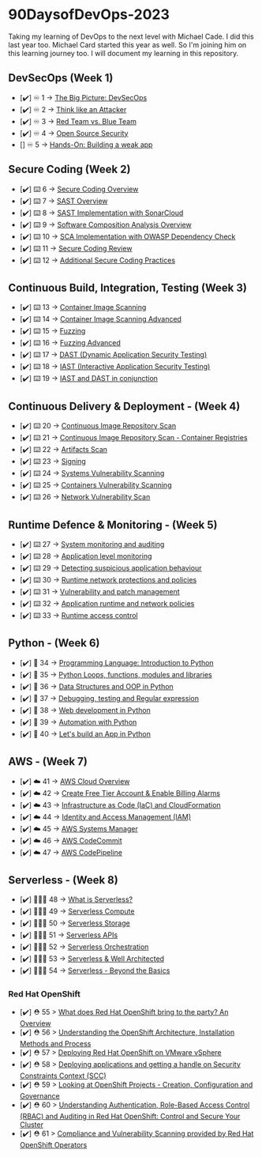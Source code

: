 # 90DaysofDevOps-2023
Taking my learning of DevOps to the next level with Michael Cade. I did this last year too. Michael Card started this year as well. So I'm joining him on this learning journey too. I will document my learning in this repository. 

## DevSecOps (Week 1)
- [✔️] ♾️ 1 -> [The Big Picture: DevSecOps](Days/day01.md)
- [✔️] ♾️ 2 -> [Think like an Attacker](Days/day02.md)
- [✔️] ♾️ 3 -> [Red Team vs. Blue Team](Days/day03.md)
- [✔️] ♾️ 4 -> [Open Source Security](Days/day04.md)
- [] ♾️ 5 -> [Hands-On: Building a weak app](Days/day05.md)

## Secure Coding (Week 2)
- [✔️] ⌨️ 6 -> [Secure Coding Overview](Days/day06.md)
- [✔️] ⌨️ 7 -> [SAST Overview](Days/day07.md)
- [✔️] ⌨️ 8 -> [SAST Implementation with SonarCloud]()
- [✔️] ⌨️ 9 -> [Software Composition Analysis Overview](Days/day09.md)
- [✔️] ⌨️ 10 -> [SCA Implementation with OWASP Dependency Check](Days/day10.md)
- [✔️] ⌨️ 11 -> [Secure Coding Review](Days/day11.md)
- [✔️] ⌨️ 12 -> [Additional Secure Coding Practices](Days/day12.md)

## Continuous Build, Integration, Testing (Week 3)
- [✔️] ⌨️ 13 -> [Container Image Scanning](Days/day13.md)
- [✔️] ⌨️ 14 -> [Container Image Scanning Advanced](Days/day14.md)
- [✔️] ⌨️ 15 -> [Fuzzing](Days/day15.md)
- [✔️] ⌨️ 16 -> [Fuzzing Advanced](Days/day16.md)
- [✔️] ⌨️ 17 -> [DAST (Dynamic Application Security Testing)](Days/day17.md)
- [✔️] ⌨️ 18 -> [IAST (Interactive Application Security Testing)](Days/day18.md)
- [✔️] ⌨️ 19  -> [IAST and DAST in conjunction](Days/day19.md)

## Continuous Delivery & Deployment - (Week 4)

- [✔️] ⌨️ 20 -> [Continuous Image Repository Scan](Days/day20.md)
- [✔️] ⌨️ 21 -> [Continuous Image Repository Scan - Container Registries](Days/day21.md)
- [✔️] ⌨️ 22 -> [Artifacts Scan](Days/day22.md)
- [✔️] ⌨️ 23 -> [Signing](Days/day23.md)
- [✔️] ⌨️ 24 -> [Systems Vulnerability Scanning](Days/day24.md)
- [✔️] ⌨️ 25 -> [Containers Vulnerability Scanning](Days/day25.md)
- [✔️] ⌨️ 26 -> [Network Vulnerability Scan](Days/day26.md)

## Runtime Defence & Monitoring - (Week 5)

- [✔️] ⌨️ 27 -> [System monitoring and auditing](Days/day27.md)
- [✔️] ⌨️ 28 -> [Application level monitoring](Days/day28.md)
- [✔️] ⌨️ 29 -> [Detecting suspicious application behaviour](Days/day29.md)
- [✔️] ⌨️ 30 -> [Runtime network protections and policies](Days/day30.md)
- [✔️] ⌨️ 31 -> [ Vulnerability and patch management](Days/day31.md)
- [✔️] ⌨️ 32 -> [Application runtime and network policies](Days/day32.md)
- [✔️] ⌨️ 33 -> [Runtime access control](Days/day33.md)

## Python - (Week 6)
- [✔️] 🐍 34 -> [Programming Language: Introduction to Python](Days/day34.md)
- [✔️] 🐍 35 -> [Python Loops, functions, modules and libraries](Days/day35.md)
- [✔️] 🐍 36 -> [Data Structures and OOP in Python](Days/day36.md)
- [✔️] 🐍 37 -> [Debugging, testing and Regular expression](Days/day37.md)
- [✔️] 🐍 38 -> [Web development in Python](Days/day38.md)
- [✔️] 🐍 39 -> [Automation with Python](Days/day39.md)
- [✔️] 🐍 40 -> [Let's build an App in Python](Days/day40.md)

## AWS - (Week 7)
- [✔️] ☁️ 41 -> [AWS Cloud Overview](Days/day41.md)
- [✔️] ☁️ 42 -> [Create Free Tier Account & Enable Billing Alarms](Days/day42.md)
- [✔️] ☁️ 43 -> [Infrastructure as Code (IaC) and CloudFormation](Days/day43.md)
- [✔️] ☁️ 44 -> [Identity and Access Management (IAM)](Days/day44.md)
- [✔️] ☁️ 45 -> [AWS Systems Manager](Days/day45.md)
- [✔️] ☁️ 46 -> [AWS CodeCommit](Days/day46.md)
- [✔️] ☁️ 47 -> [AWS CodePipeline](Days/day47.md)

## Serverless - (Week 8)
- [✔️] 👩🏿‍💻 48 -> [What is Serverless?](Days/day48.md)
- [✔️] 👩🏿‍💻 49 -> [Serverless Compute](Days/day49.md)
- [✔️] 👩🏿‍💻 50 -> [Serverless Storage](Days/day50.md)
- [✔️] 👩🏿‍💻 51 -> [Serverless APIs](Days/day51.md)
- [✔️] 👩🏿‍💻 52 -> [Serverless Orchestration](Days/day52.md)
- [✔️] 👩🏿‍💻 53 -> [Serverless & Well Architected](Days/day53.md)
- [✔️] 👩🏿‍💻 54 -> [Serverless - Beyond the Basics](Days/day54.md)

### Red Hat OpenShift

- [✔️] ⛑️ 55 > [What does Red Hat OpenShift bring to the party? An Overview](Days/day55.md)
- [✔️] ⛑️ 56 > [Understanding the OpenShift Architecture, Installation Methods and Process](Days/day56.md)
- [✔️] ⛑️ 57 > [Deploying Red Hat OpenShift on VMware vSphere](Days/day57.md)
- [✔️] ⛑️ 58 > [Deploying applications and getting a handle on Security Constraints Context (SCC)](Days/day58.md)
- [✔️] ⛑️ 59 > [Looking at OpenShift Projects - Creation, Configuration and Governance](Days/day59.md)
- [✔️] ⛑️ 60 > [Understanding Authentication, Role-Based Access Control (RBAC) and Auditing in Red Hat OpenShift: Control and Secure Your Cluster](Days/day60.md)
- [✔️] ⛑️ 61 > [Compliance and Vulnerability Scanning provided by Red Hat OpenShift Operators](Days/day61.md)